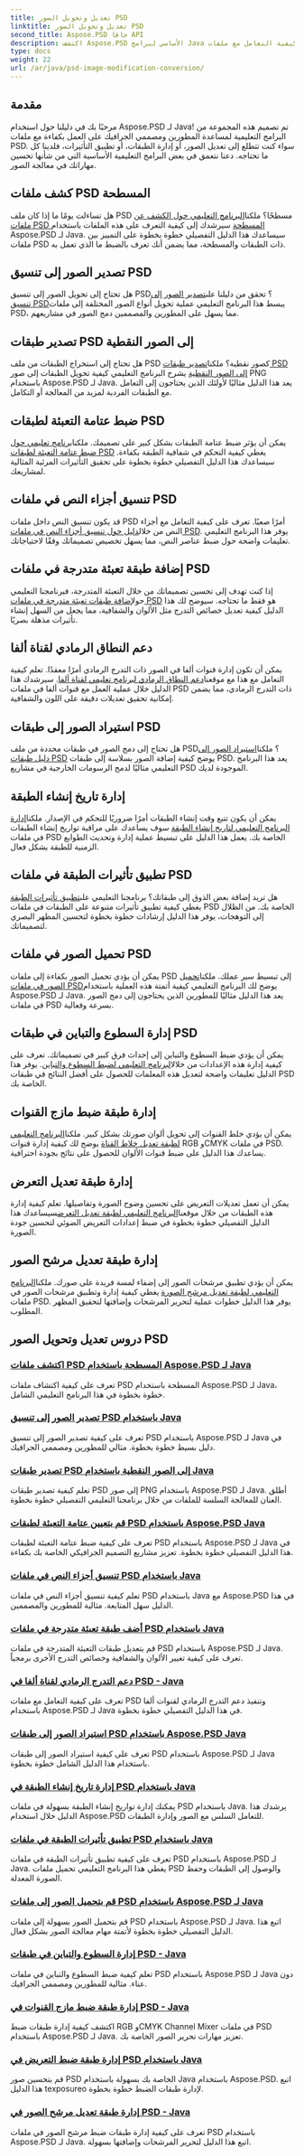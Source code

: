 ```yaml
---
title: تعديل وتحويل الصور PSD
linktitle: تعديل وتحويل الصور PSD
second_title: Aspose.PSD جافا API
description: اكتشف Aspose.PSD الأساسي لبرامج Java التعليمية. تعلم كيفية التعامل مع ملفات PSD، وتصدير الطبقات، وتطبيق التأثيرات، والمزيد باستخدام الأدلة خطوة بخطوة.
type: docs
weight: 22
url: /ar/java/psd-image-modification-conversion/
---
```

## مقدمة

مرحبًا بك في دليلنا حول استخدام Aspose.PSD لـ Java! تم تصميم هذه المجموعة من البرامج التعليمية لمساعدة المطورين ومصممي الجرافيك على العمل بكفاءة مع ملفات PSD. سواء كنت تتطلع إلى تعديل الصور، أو إدارة الطبقات، أو تطبيق التأثيرات، فلدينا كل ما تحتاجه. دعنا نتعمق في بعض البرامج التعليمية الأساسية التي من شأنها تحسين مهاراتك في معالجة الصور.

## كشف ملفات PSD المسطحة

 هل تساءلت يومًا ما إذا كان ملف PSD مسطحًا؟ ملكنا[البرنامج التعليمي حول الكشف عن ملفات PSD المسطحة](./detect-flattened-psd-files/) سيرشدك إلى كيفية التعرف على هذه الملفات باستخدام Aspose.PSD لـ Java. سيساعدك هذا الدليل التفصيلي خطوة بخطوة على التمييز بين ملفات PSD ذات الطبقات والمسطحة، مما يضمن أنك تعرف بالضبط ما الذي تعمل به.

## تصدير الصور إلى تنسيق PSD

 هل تحتاج إلى تحويل الصور إلى تنسيق PSD؟ تحقق من دليلنا على[تصدير الصور إلى تنسيق PSD](./export-images-psd-format/)يبسط هذا البرنامج التعليمي عملية تحويل أنواع الصور المختلفة إلى ملفات PSD، مما يسهل على المطورين والمصممين دمج الصور في مشاريعهم.

## تصدير طبقات PSD إلى الصور النقطية

 هل تحتاج إلى استخراج الطبقات من ملف PSD كصور نقطية؟ ملكنا[تصدير طبقات PSD إلى الصور النقطية](./export-psd-layers-raster-images/) يشرح البرنامج التعليمي كيفية تحويل الطبقات إلى صور PNG باستخدام Aspose.PSD لـ Java. يعد هذا الدليل مثاليًا لأولئك الذين يحتاجون إلى التعامل مع الطبقات الفردية لمزيد من المعالجة أو التكامل.

## ضبط عتامة التعبئة لطبقات PSD

 يمكن أن يؤثر ضبط عتامة الطبقات بشكل كبير على تصميمك. ملكنا[برنامج تعليمي حول ضبط عتامة التعبئة لطبقات PSD](./set-fill-opacity-psd-layers/) يغطي كيفية التحكم في شفافية الطبقة بكفاءة. سيساعدك هذا الدليل التفصيلي خطوة بخطوة على تحقيق التأثيرات المرئية المثالية لمشاريعك.

## تنسيق أجزاء النص في ملفات PSD

 قد يكون تنسيق النص داخل ملفات PSD أمرًا صعبًا. تعرف على كيفية التعامل مع أجزاء النص من خلال[دليل حول تنسيق أجزاء النص في ملفات PSD](./format-text-portions-psd-files/). يوفر هذا البرنامج التعليمي تعليمات واضحة حول ضبط عناصر النص، مما يسهل تخصيص تصميماتك وفقًا لاحتياجاتك.

## إضافة طبقة تعبئة متدرجة في ملفات PSD

 إذا كنت تهدف إلى تحسين تصميماتك من خلال التعبئة المتدرجة، فبرنامجنا التعليمي حول[إضافة طبقات تعبئة متدرجة في ملفات PSD](./add-gradient-fill-layer-psd-files/) هو فقط ما تحتاجه. سيوضح لك هذا الدليل كيفية تعديل خصائص التدرج مثل الألوان والشفافية، مما يجعل من السهل إنشاء تأثيرات مذهلة بصريًا.

## دعم النطاق الرمادي لقناة ألفا

 يمكن أن تكون إدارة قنوات ألفا في الصور ذات التدرج الرمادي أمرًا معقدًا. تعلم كيفية التعامل مع هذا مع موقعنا[دعم النطاق الرمادي لبرنامج تعليمي لقناة ألفا](./gray-scale-support-alpha-channel-psd/). سيرشدك هذا الدليل خلال عملية العمل مع قنوات ألفا في ملفات PSD ذات التدرج الرمادي، مما يضمن إمكانية تحقيق تعديلات دقيقة على اللون والشفافية.

## استيراد الصور إلى طبقات PSD

 هل تحتاج إلى دمج الصور في طبقات محددة من ملف PSD؟ ملكنا[استيراد الصور إلى دليل طبقات PSD](./import-images-psd-layers/) يوضح كيفية إضافة الصور بسلاسة إلى طبقات PSD. يعد هذا البرنامج التعليمي مثاليًا لدمج الرسومات الخارجية في مشاريع PSD الموجودة لديك.

## إدارة تاريخ إنشاء الطبقة

 يمكن أن يكون تتبع وقت إنشاء الطبقات أمرًا ضروريًا للتحكم في الإصدار. ملكنا[إدارة البرنامج التعليمي لتاريخ إنشاء الطبقة](./manage-layer-creation-datetime-psd/) سوف يساعدك على مراقبة تواريخ إنشاء الطبقات في ملفات PSD الخاصة بك. يعمل هذا الدليل على تبسيط عملية إدارة وتحديث الطوابع الزمنية للطبقة بشكل فعال.

## تطبيق تأثيرات الطبقة في ملفات PSD

 هل تريد إضافة بعض الذوق إلى طبقاتك؟ برنامجنا التعليمي على[تطبيق تأثيرات الطبقة](./apply-layer-effects-psd-files/) يغطي كيفية تطبيق تأثيرات متنوعة على الطبقات في ملفات PSD الخاصة بك. من الظلال إلى التوهجات، يوفر هذا الدليل إرشادات خطوة بخطوة لتحسين المظهر البصري لتصميماتك.

## تحميل الصور في ملفات PSD

 يمكن أن يؤدي تحميل الصور بكفاءة إلى ملفات PSD إلى تبسيط سير عملك. ملكنا[تحميل الصور في ملفات PSD](./load-images-psd-files/)يوضح لك البرنامج التعليمي كيفية أتمتة هذه العملية باستخدام Aspose.PSD لـ Java. يعد هذا الدليل مثاليًا للمطورين الذين يحتاجون إلى دمج الصور في ملفات PSD بسرعة وفعالية.

## إدارة السطوع والتباين في طبقات PSD

 يمكن أن يؤدي ضبط السطوع والتباين إلى إحداث فرق كبير في تصميماتك. تعرف على كيفية إدارة هذه الإعدادات من خلال[البرنامج التعليمي لضبط السطوع والتباين](./manage-brightness-contrast-psd-layers/). يوفر هذا الدليل تعليمات واضحة لتعديل هذه المعلمات للحصول على أفضل النتائج في طبقات PSD الخاصة بك.

## إدارة طبقة ضبط مازج القنوات

 يمكن أن يؤدي خلط القنوات إلى تحويل ألوان صورتك بشكل كبير. ملكنا[البرنامج التعليمي لطبقة تعديل خلاط القناة](./manage-channel-mixer-adjustment-layer-psd/) يوضح لك كيفية إدارة قنوات RGB وCMYK في ملفات PSD. يساعدك هذا الدليل على ضبط قنوات الألوان للحصول على نتائج بجودة احترافية.

## إدارة طبقة تعديل التعرض

 يمكن أن تعمل تعديلات التعريض على تحسين وضوح الصورة وتفاصيلها. تعلم كيفية إدارة هذه الطبقات من خلال موقعنا[البرنامج التعليمي لطبقة تعديل التعرض](./manage-exposure-adjustment-layer-psd/)سيساعدك هذا الدليل التفصيلي خطوة بخطوة في ضبط إعدادات التعريض الضوئي لتحسين جودة الصورة.

## إدارة طبقة تعديل مرشح الصور

 يمكن أن يؤدي تطبيق مرشحات الصور إلى إضفاء لمسة فريدة على صورك. ملكنا[البرنامج التعليمي لطبقة تعديل مرشح الصورة](./manage-photo-filter-adjustment-layer-psd/) يغطي كيفية إدارة وتطبيق مرشحات الصور في ملفات PSD. يوفر هذا الدليل خطوات عملية لتحرير المرشحات وإضافتها لتحقيق المظهر المطلوب.

## دروس تعديل وتحويل الصور PSD
### [اكتشف ملفات PSD المسطحة باستخدام Aspose.PSD لـ Java](./detect-flattened-psd-files/)
تعرف على كيفية اكتشاف ملفات PSD المسطحة باستخدام Aspose.PSD لـ Java، خطوة بخطوة في هذا البرنامج التعليمي الشامل.
### [تصدير الصور إلى تنسيق PSD باستخدام Java](./export-images-psd-format/)
تعرف على كيفية تصدير الصور إلى تنسيق PSD باستخدام Aspose.PSD لـ Java في دليل بسيط خطوة بخطوة. مثالي للمطورين ومصممي الجرافيك.
### [تصدير طبقات PSD إلى الصور النقطية باستخدام Java](./export-psd-layers-raster-images/)
تعلم كيفية تصدير طبقات PSD إلى صور PNG باستخدام Aspose.PSD لـ Java. أطلق العنان للمعالجة السلسة للملفات من خلال برنامجنا التعليمي التفصيلي خطوة بخطوة.
### [قم بتعيين عتامة التعبئة لطبقات PSD باستخدام Aspose.PSD Java](./set-fill-opacity-psd-layers/)
تعرف على كيفية ضبط عتامة التعبئة لطبقات PSD باستخدام Aspose.PSD لـ Java في هذا الدليل التفصيلي خطوة بخطوة. تعزيز مشاريع التصميم الجرافيكي الخاصة بك بكفاءة.
### [تنسيق أجزاء النص في ملفات PSD باستخدام Java](./format-text-portions-psd-files/)
تعلم كيفية تنسيق أجزاء النص في ملفات PSD باستخدام Java مع Aspose.PSD في هذا الدليل سهل المتابعة. مثالية للمطورين والمصممين.
### [أضف طبقة تعبئة متدرجة في ملفات PSD باستخدام Java](./add-gradient-fill-layer-psd-files/)
قم بتعديل طبقات التعبئة المتدرجة في ملفات PSD باستخدام Aspose.PSD لـ Java. تعرف على كيفية تغيير الألوان والشفافية وخصائص التدرج الأخرى برمجياً.
### [دعم التدرج الرمادي لقناة ألفا في PSD - Java](./gray-scale-support-alpha-channel-psd/)
تعرف على كيفية التعامل مع ملفات PSD وتنفيذ دعم التدرج الرمادي لقنوات ألفا باستخدام Aspose.PSD لـ Java في هذا الدليل التفصيلي خطوة بخطوة.
### [استيراد الصور إلى طبقات PSD باستخدام Aspose.PSD Java](./import-images-psd-layers/)
تعرف على كيفية استيراد الصور إلى طبقات PSD باستخدام Aspose.PSD لـ Java باستخدام هذا الدليل الشامل خطوة بخطوة.
### [إدارة تاريخ إنشاء الطبقة في PSD باستخدام Java](./manage-layer-creation-datetime-psd/)
يمكنك إدارة تواريخ إنشاء الطبقة بسهولة في ملفات PSD باستخدام Java. يرشدك هذا الدليل خلال استخدام Aspose.PSD للتعامل السلس مع الصور وإدارة الطبقات.
### [تطبيق تأثيرات الطبقة في ملفات PSD باستخدام Java](./apply-layer-effects-psd-files/)
تعرف على كيفية تطبيق تأثيرات الطبقة في ملفات PSD باستخدام Aspose.PSD لـ Java. يغطي هذا البرنامج التعليمي تحميل ملفات PSD والوصول إلى الطبقات وحفظ الصورة المعدلة.
### [قم بتحميل الصور إلى ملفات PSD باستخدام Aspose.PSD لـ Java](./load-images-psd-files/)
قم بتحميل الصور بسهولة إلى ملفات PSD باستخدام Aspose.PSD لـ Java. اتبع هذا الدليل التفصيلي خطوة بخطوة لأتمتة مهام معالجة الصور بشكل فعال.
### [إدارة السطوع والتباين في طبقات PSD - Java](./manage-brightness-contrast-psd-layers/)
تعلم كيفية ضبط السطوع والتباين في ملفات PSD باستخدام Aspose.PSD لـ Java دون عناء. مثالية للمطورين ومصممي الجرافيك.
### [إدارة طبقة ضبط مازج القنوات في PSD - Java](./manage-channel-mixer-adjustment-layer-psd/)
اكتشف كيفية إدارة طبقات ضبط RGB وCMYK Channel Mixer في ملفات PSD باستخدام Aspose.PSD لـ Java. تعزيز مهارات تحرير الصور الخاصة بك.
### [إدارة طبقة ضبط التعريض في PSD باستخدام Java](./manage-exposure-adjustment-layer-psd/)
قم بتحسين صور PSD الخاصة بك بسهولة باستخدام Java باستخدام Aspose.PSD. اتبع هذا الدليل texposureo لإدارة طبقات الضبط خطوة بخطوة.
### [إدارة طبقة تعديل مرشح الصور في PSD - Java](./manage-photo-filter-adjustment-layer-psd/)
تعرف على كيفية إدارة طبقات ضبط مرشح الصور في ملفات PSD باستخدام Aspose.PSD لـ Java. اتبع هذا الدليل لتحرير المرشحات وإضافتها بسهولة.